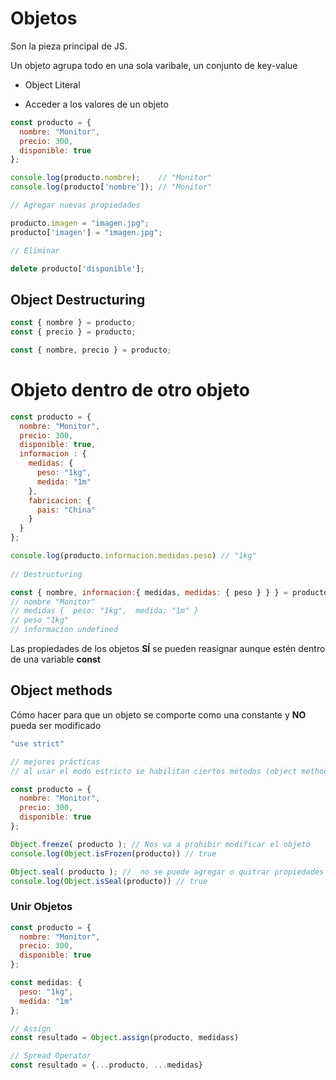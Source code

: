 # Objetos

Son la pieza principal de JS.

Un objeto agrupa todo en una sola varibale, un conjunto de key-value

- Object Literal

- Acceder a los valores de un objeto

```js
const producto = {
  nombre: "Monitor",
  precio: 300,
  disponible: true
};

console.log(producto.nombre);    // "Monitor"
console.log(producto['nombre']); // "Monitor"

// Agregar nuevas propiedades

producto.imagen = "imagen.jpg";
producto['imagen'] = "imagen.jpg";

// Eliminar 

delete producto['disponible'];
```

## Object Destructuring

```js
const { nombre } = producto;
const { precio } = producto;

const { nombre, precio } = producto;
```

# Objeto dentro de otro objeto

```js
const producto = {
  nombre: "Monitor",
  precio: 300,
  disponible: true,
  informacion : {
    medidas: {
      peso: "1kg",
      medida: "1m"
    },
    fabricacion: {
      pais: "China"
    }
  }
};

console.log(producto.informacion.medidas.peso) // "1kg"
 
// Destructuring

const { nombre, informacion:{ medidas, medidas: { peso } } } = producto
// nombre "Monitor"
// medidas {  peso: "1kg",  medida: "1m" }
// peso "1kg"
// informacion undefined
```

Las propiedades de los objetos **SÍ** se pueden reasignar aunque estén dentro de una variable **const**

## Object methods

Cómo hacer para que un objeto se comporte como una constante y **NO** pueda ser modificado

```js
"use strict"

// mejores prácticas
// al usar el modo estricto se habilitan ciertos métodos (object methods)

const producto = {
  nombre: "Monitor",
  precio: 300,
  disponible: true
};

Object.freeze( producto ); // Nos va a prohibir modificar el objeto
console.log(Object.isFrozen(producto)) // true

Object.seal( producto ); //  no se puede agregar o quitrar propiedades pero sí modificar las ya existentes 
console.log(Object.isSeal(producto)) // true

```

### Unir Objetos

```js
const producto = {
  nombre: "Monitor",
  precio: 300,
  disponible: true
};

const medidas: {
  peso: "1kg",
  medida: "1m"
};

// Assign
const resultado = Object.assign(producto, medidass)

// Spread Operator
const resultado = {...producto, ...medidas}
```